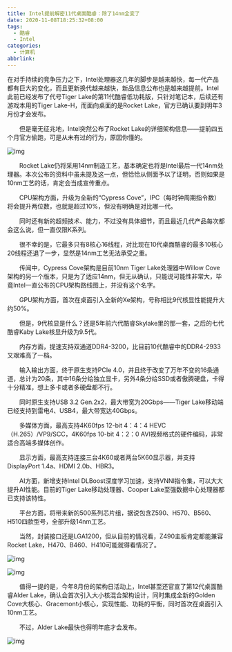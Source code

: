 ```yaml
---
title: Intel提前解密11代桌面酷睿：除了14nm全变了
date: 2020-11-08T18:25:32+08:00
tags:
  - 酷睿
  - Intel
categories:
  - 计算机
abbrlink:
---
```


在对手持续的竞争压力之下，Intel处理器这几年的脚步是越来越快，每一代产品都有巨大的变化，而且更新换代越来越快，新品信息公布也是越来越提前。Intel此前已经发布了代号Tiger Lake的第11代酷睿低功耗版，只针对笔记本，后续还有游戏本用的Tiger Lake-H，而面向桌面的是Rocket Lake，官方已确认要到明年3月份才会发布。

　　但是毫无征兆地，Intel突然公布了Rocket Lake的详细架构信息——提前四五个月官方偷跑，可是从未有过的行为，原因你懂的。

![img](https://cdn.jsdelivr.net/gh/yakeing/Documentation@main/Hexo/images/f313-kcaeqzy2454312.png)

　　Rocket Lake仍将采用14nm制造工艺，基本确定也将是Intel最后一代14nm处理器。本次公布的资料中虽未提及这一点，但恰恰从侧面予以了证明，否则如果是10nm工艺的话，肯定会当成宣传重点。

　　CPU架构方面，升级为全新的“Cypress Cove”，IPC（每时钟周期指令数）将会提升两位数，也就是超过10%，但没有明确是对比哪一代。

　　同时还有新的超频技术、能力，不过没有具体细节，而且最近几代产品每次都会这么说，但一直仅限K系列。

　　很不幸的是，它最多只有8核心16线程，对比现在10代桌面酷睿的最多10核心20线程还退了一步，显然是14nm工艺无法承受之重。

　　传闻中，Cypress Cove架构是目前10nm Tiger Lake处理器中Willow Cove架构的另一个版本，只是为了适应14nm，但无从确认，只能说可能性非常大，毕竟Intel一直公布的CPU架构路线图上，并没有这个名字。

　　GPU架构方面，首次在桌面引入全新的Xe架构，号称相比9代核显性能提升大约50%。

　　但是，9代核显是什么？还是5年前六代酷睿Skylake里的那一套，之后的七代酷睿Kaby Lake核显升级为9.5代。

　　内存方面，提速支持双通道DDR4-3200，比目前10代酷睿中的DDR4-2933又艰难高了一档。

　　输入输出方面，终于原生支持PCIe 4.0，并且终于改变了万年不变的16条通道，总计为20条，其中16条分给独立显卡，另外4条分给SSD或者傲腾硬盘，卡得十分精准，想上多卡或者多硬盘都不行。

　　同时原生支持USB 3.2 Gen.2x2，最大带宽为20Gbps——Tiger Lake移动端已经支持到雷电4、USB4，最大带宽达40Gbps。

　　多媒体方面，最高支持4K60fps 12-bit 4：4：4 HEVC（H.265）/VP9/SCC，4K60fps 10-bit 4：2：0 AVI视频格式的硬件编码，非常适合高端多媒体创作。

　　显示方面，最高支持连接三台4K60或者两台5K60显示器，并支持DisplayPort 1.4a、HDMI 2.0b、HBR3。

　　AI方面，新增支持Intel DLBoost深度学习加速，支持VNNI指令集，可以大大提升AI性能。目前的Tiger Lake移动处理器、Cooper Lake至强数据中心处理器都已支持该特性。

　　平台方面，将带来新的500系列芯片组，据说包含Z590、H570、B560、H510四款型号，全部升级14nm工艺。

　　当然，封装接口还是LGA1200，但从目前的情况看，Z490主板肯定都能兼容Rocket Lake，H470、B460、H410可能就得看情况了。

![img](https://cdn.jsdelivr.net/gh/yakeing/Documentation@main/Hexo/images/97b1-kcaeqzy2454314.png)

![img](https://cdn.jsdelivr.net/gh/yakeing/Documentation@main/Hexo/images/b99a-kcaeqzy2454337.png)

　　值得一提的是，今年8月份的架构日活动上，Intel甚至还官宣了第12代桌面酷睿Alder Lake，确认会首次引入大小核混合架构设计，同时集成全新的Golden Cove大核心、Gracemont小核心，实现性能、功耗的平衡，同时首次在桌面引入10nm工艺。

　　不过，Alder Lake最快也得明年底才会发布。

![img](https://cdn.jsdelivr.net/gh/yakeing/Documentation@main/Hexo/images/5ee2-kcaeqzy2454336.png)